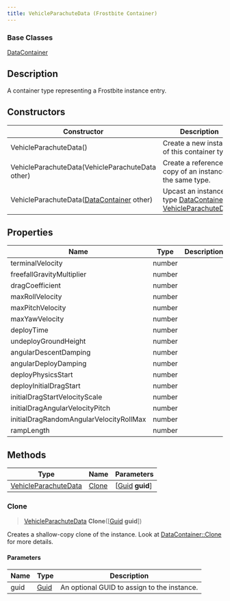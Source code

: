 ```yaml
---
title: VehicleParachuteData (Frostbite Container)
---
```

### Base Classes

[DataContainer](/vext/ref/cls/shr/datacontainer)

## Description

A container type representing a Frostbite instance entry.

## Constructors

| Constructor                                                                     | Description                                                                                                                     |
| ------------------------------------------------------------------------------- | ------------------------------------------------------------------------------------------------------------------------------- |
| VehicleParachuteData()                                                          | Create a new instance of this container type.                                                                                   |
| VehicleParachuteData(VehicleParachuteData other)                                | Create a reference copy of an instance of the same type.                                                                        |
| VehicleParachuteData([DataContainer](/vext/ref/cls/shr/datacontainer) other) | Upcast an instance of type [DataContainer](/vext/ref/cls/shr/datacontainer) to [VehicleParachuteData](VehicleParachuteData). |

## Properties

| Name                                    | Type   | Description |
| --------------------------------------- | ------ | ----------- |
| terminalVelocity                        | number |             |
| freefallGravityMultiplier               | number |             |
| dragCoefficient                         | number |             |
| maxRollVelocity                         | number |             |
| maxPitchVelocity                        | number |             |
| maxYawVelocity                          | number |             |
| deployTime                              | number |             |
| undeployGroundHeight                    | number |             |
| angularDescentDamping                   | number |             |
| angularDeployDamping                    | number |             |
| deployPhysicsStart                      | number |             |
| deployInitialDragStart                  | number |             |
| initialDragStartVelocityScale           | number |             |
| initialDragAngularVelocityPitch         | number |             |
| initialDragRandomAngularVelocityRollMax | number |             |
| rampLength                              | number |             |

## Methods

| Type                                         | Name            | Parameters                                     |
| -------------------------------------------- | --------------- | ---------------------------------------------- |
| [VehicleParachuteData](VehicleParachuteData) | [Clone](#clone) | \[[Guid](/vext/ref/cls/shr/guid) **guid**\] |

### Clone

> [VehicleParachuteData](VehicleParachuteData) **Clone**(\[[Guid](/vext/ref/cls/shr/guid) **guid**\])

Creates a shallow-copy clone of the instance. Look at [DataContainer::Clone](/vext/ref/cls/shr/datacontainer#clone) for more details.

#### Parameters

| Name | Type         | Description                                 |
| ---- | ------------ | ------------------------------------------- |
| guid | [Guid](Guid) | An optional GUID to assign to the instance. |
